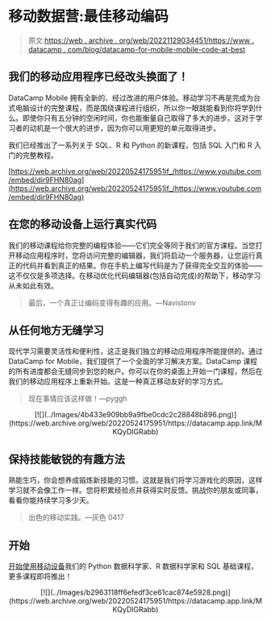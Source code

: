 # 移动数据营:最佳移动编码

> 原文:[https://web . archive . org/web/20221129034451/https://www . datacamp . com/blog/datacamp-for-mobile-mobile-code-at-best](https://web.archive.org/web/20221129034451/https://www.datacamp.com/blog/datacamp-for-mobile-mobile-coding-at-its-best)

## 我们的移动应用程序已经改头换面了！

DataCamp Mobile 拥有全新的、经过改进的用户体验。移动学习不再是完成为台式电脑设计的完整课程，而是围绕课程进行组织，所以你一眼就能看到你将学到什么。即使你只有五分钟的空闲时间，你也能衡量自己取得了多大的进步。这对于学习者的动机是一个很大的进步，因为你可以用更短的单元取得进步。

我们已经推出了一系列关于 SQL、R 和 Python 的新课程，包括 SQL 入门和 R 入门的完整教程。

[https://web.archive.org/web/20220524175951if_/https://www.youtube.com/embed/dir9FHN80ag](https://web.archive.org/web/20220524175951if_/https://www.youtube.com/embed/dir9FHN80ag)

## 在您的移动设备上运行真实代码

我们的移动课程给你完整的编程体验——它们完全等同于我们的官方课程。当您打开移动应用程序时，您将访问完整的编辑器，我们将启动一个服务器，让您运行真正的代码并看到真正的结果。你在手机上编写代码是为了获得完全交互的体验——这不仅仅是多项选择。在移动优化代码编辑器(包括自动完成)的帮助下，移动学习从未如此有效。

> 最后，一个真正让编码变得有趣的应用。—Navistonv

## 从任何地方无缝学习

现代学习需要灵活性和便利性，这正是我们独立的移动应用程序所能提供的。通过 DataCamp for Mobile，我们提供了一个全面的学习解决方案。DataCamp 课程的所有进度都会无缝同步到您的帐户。你可以在你的桌面上开始一门课程，然后在我们的移动应用程序上重新开始。这是一种真正移动友好的学习方式。

> 现在事情应该这样做！—pyggh

<center>[![](../Images/4b433e909bb9a9fbe0cdc2c28848b896.png)](https://web.archive.org/web/20220524175951/https://datacamp.app.link/MKQyDIGRabb)</center>

## 保持技能敏锐的有趣方法

熟能生巧，你会想养成锻炼新技能的习惯。这就是我们将学习游戏化的原因，这样学习就不会像工作一样。您将积累经验点并获得实时反馈。挑战你的朋友或同事，看看你能持续学习多少天。

> 出色的移动实践。—灰色 0417

## 开始

[开始使用移动设备](https://web.archive.org/web/20220524175951/https://datacamp.app.link/MKQyDIGRabb)我们的 Python 数据科学家、R 数据科学家和 SQL 基础课程，更多课程即将推出！

<center>[![](../Images/b2963118ff6efedf3ce61cac874e5928.png)](https://web.archive.org/web/20220524175951/https://datacamp.app.link/MKQyDIGRabb)</center>